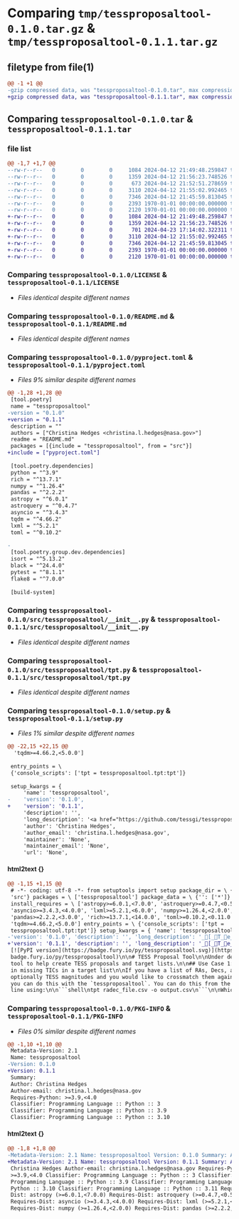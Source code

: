 # Comparing `tmp/tessproposaltool-0.1.0.tar.gz` & `tmp/tessproposaltool-0.1.1.tar.gz`

## filetype from file(1)

```diff
@@ -1 +1 @@
-gzip compressed data, was "tessproposaltool-0.1.0.tar", max compression
+gzip compressed data, was "tessproposaltool-0.1.1.tar", max compression
```

## Comparing `tessproposaltool-0.1.0.tar` & `tessproposaltool-0.1.1.tar`

### file list

```diff
@@ -1,7 +1,7 @@
--rw-r--r--   0        0        0     1084 2024-04-12 21:49:48.259847 tessproposaltool-0.1.0/LICENSE
--rw-r--r--   0        0        0     1359 2024-04-12 21:56:23.748526 tessproposaltool-0.1.0/README.md
--rw-r--r--   0        0        0      673 2024-04-12 21:52:51.278659 tessproposaltool-0.1.0/pyproject.toml
--rw-r--r--   0        0        0     3110 2024-04-12 21:55:02.992465 tessproposaltool-0.1.0/src/tessproposaltool/__init__.py
--rw-r--r--   0        0        0     7346 2024-04-12 21:45:59.813045 tessproposaltool-0.1.0/src/tessproposaltool/tpt.py
--rw-r--r--   0        0        0     2393 1970-01-01 00:00:00.000000 tessproposaltool-0.1.0/setup.py
--rw-r--r--   0        0        0     2120 1970-01-01 00:00:00.000000 tessproposaltool-0.1.0/PKG-INFO
+-rw-r--r--   0        0        0     1084 2024-04-12 21:49:48.259847 tessproposaltool-0.1.1/LICENSE
+-rw-r--r--   0        0        0     1359 2024-04-12 21:56:23.748526 tessproposaltool-0.1.1/README.md
+-rw-r--r--   0        0        0      701 2024-04-23 17:14:02.322311 tessproposaltool-0.1.1/pyproject.toml
+-rw-r--r--   0        0        0     3110 2024-04-12 21:55:02.992465 tessproposaltool-0.1.1/src/tessproposaltool/__init__.py
+-rw-r--r--   0        0        0     7346 2024-04-12 21:45:59.813045 tessproposaltool-0.1.1/src/tessproposaltool/tpt.py
+-rw-r--r--   0        0        0     2393 1970-01-01 00:00:00.000000 tessproposaltool-0.1.1/setup.py
+-rw-r--r--   0        0        0     2120 1970-01-01 00:00:00.000000 tessproposaltool-0.1.1/PKG-INFO
```

### Comparing `tessproposaltool-0.1.0/LICENSE` & `tessproposaltool-0.1.1/LICENSE`

 * *Files identical despite different names*

### Comparing `tessproposaltool-0.1.0/README.md` & `tessproposaltool-0.1.1/README.md`

 * *Files identical despite different names*

### Comparing `tessproposaltool-0.1.0/pyproject.toml` & `tessproposaltool-0.1.1/pyproject.toml`

 * *Files 9% similar despite different names*

```diff
@@ -1,28 +1,28 @@
 [tool.poetry]
 name = "tessproposaltool"
-version = "0.1.0"
+version = "0.1.1"
 description = ""
 authors = ["Christina Hedges <christina.l.hedges@nasa.gov>"]
 readme = "README.md"
 packages = [{include = "tessproposaltool", from = "src"}]
+include = ["pyproject.toml"]
 
 [tool.poetry.dependencies]
 python = "^3.9"
 rich = "^13.7.1"
 numpy = "^1.26.4"
 pandas = "^2.2.2"
 astropy = "^6.0.1"
 astroquery = "^0.4.7"
 asyncio = "^3.4.3"
 tqdm = "^4.66.2"
 lxml = "^5.2.1"
 toml = "^0.10.2"
 
-
 [tool.poetry.group.dev.dependencies]
 isort = "^5.13.2"
 black = "^24.4.0"
 pytest = "^8.1.1"
 flake8 = "^7.0.0"
 
 [build-system]
```

### Comparing `tessproposaltool-0.1.0/src/tessproposaltool/__init__.py` & `tessproposaltool-0.1.1/src/tessproposaltool/__init__.py`

 * *Files identical despite different names*

### Comparing `tessproposaltool-0.1.0/src/tessproposaltool/tpt.py` & `tessproposaltool-0.1.1/src/tessproposaltool/tpt.py`

 * *Files identical despite different names*

### Comparing `tessproposaltool-0.1.0/setup.py` & `tessproposaltool-0.1.1/setup.py`

 * *Files 1% similar despite different names*

```diff
@@ -22,15 +22,15 @@
  'tqdm>=4.66.2,<5.0.0']
 
 entry_points = \
 {'console_scripts': ['tpt = tessproposaltool.tpt:tpt']}
 
 setup_kwargs = {
     'name': 'tessproposaltool',
-    'version': '0.1.0',
+    'version': '0.1.1',
     'description': '',
     'long_description': '<a href="https://github.com/tessgi/tessproposaltool/actions/workflows/tests.yml"><img src="https://github.com/tessgi/tessproposaltool/workflows/pytest/badge.svg" alt="Test status"/></a> [!\n[![PyPI version](https://badge.fury.io/py/tessproposaltool.svg)](https://badge.fury.io/py/tessproposaltool)\n\n# TESS Proposal Tool\n\nUnder development tool to help create TESS proposals and target lists.\n\n## Use Case 1: Filling in missing TICs in a target list\n\nIf you have a list of RAs, Decs, and optionally TESS magnitudes and you would like to crossmatch them against TIC, you can do this with the `tessproposaltool`. You can do this from the command line using:\n\n```shell\ntpt radec_file.csv -o output.csv\n```\n\nWhich will result in a file `output.csv` that contains the corrected RA, Dec, TESS magnitude and TIC numbers.\n\nYour file should have a structure that contains RAs, Decs, and optionally TESS magnitudes, e.g.:\n\n```shell\nra,dec,tmag\n40.2986,56.7305,9.39\n110.093,-22.2673,13.51\n116.243,-30.0918,9.5\n152.633,-59.3549,10.05\n163.437,-58.4871,9.91\n165.091,-60.7688,12.974\n```\n\nTo do this inside Python you can use\n\n```python\nfrom tessproposaltool import fill_tics\n\n# read in your radecs, or convert them into a pandas dataframe\nRA, Dec, Tmag = ..., ..., ...\ndf = pd.DataFrame(np.asarray([RA, Dec, Tmag]).T, columns=[\'ra\', \'dec\', \'tmag\'])\nnew_df = fill_tics(df)\n```\n',
     'author': 'Christina Hedges',
     'author_email': 'christina.l.hedges@nasa.gov',
     'maintainer': 'None',
     'maintainer_email': 'None',
     'url': 'None',
```

#### html2text {}

```diff
@@ -1,15 +1,15 @@
 # -*- coding: utf-8 -*- from setuptools import setup package_dir = \ {'':
 'src'} packages = \ ['tessproposaltool'] package_data = \ {'': ['*']}
 install_requires = \ ['astropy>=6.0.1,<7.0.0', 'astroquery>=0.4.7,<0.5.0',
 'asyncio>=3.4.3,<4.0.0', 'lxml>=5.2.1,<6.0.0', 'numpy>=1.26.4,<2.0.0',
 'pandas>=2.2.2,<3.0.0', 'rich>=13.7.1,<14.0.0', 'toml>=0.10.2,<0.11.0',
 'tqdm>=4.66.2,<5.0.0'] entry_points = \ {'console_scripts': ['tpt =
 tessproposaltool.tpt:tpt']} setup_kwargs = { 'name': 'tessproposaltool',
-'version': '0.1.0', 'description': '', 'long_description': '_[_T_e_s_t_ _s_t_a_t_u_s_] [!\n
+'version': '0.1.1', 'description': '', 'long_description': '_[_T_e_s_t_ _s_t_a_t_u_s_] [!\n
 [![PyPI version](https://badge.fury.io/py/tessproposaltool.svg)](https://
 badge.fury.io/py/tessproposaltool)\n\n# TESS Proposal Tool\n\nUnder development
 tool to help create TESS proposals and target lists.\n\n## Use Case 1: Filling
 in missing TICs in a target list\n\nIf you have a list of RAs, Decs, and
 optionally TESS magnitudes and you would like to crossmatch them against TIC,
 you can do this with the `tessproposaltool`. You can do this from the command
 line using:\n\n```shell\ntpt radec_file.csv -o output.csv\n```\n\nWhich will
```

### Comparing `tessproposaltool-0.1.0/PKG-INFO` & `tessproposaltool-0.1.1/PKG-INFO`

 * *Files 0% similar despite different names*

```diff
@@ -1,10 +1,10 @@
 Metadata-Version: 2.1
 Name: tessproposaltool
-Version: 0.1.0
+Version: 0.1.1
 Summary: 
 Author: Christina Hedges
 Author-email: christina.l.hedges@nasa.gov
 Requires-Python: >=3.9,<4.0
 Classifier: Programming Language :: Python :: 3
 Classifier: Programming Language :: Python :: 3.9
 Classifier: Programming Language :: Python :: 3.10
```

#### html2text {}

```diff
@@ -1,8 +1,8 @@
-Metadata-Version: 2.1 Name: tessproposaltool Version: 0.1.0 Summary: Author:
+Metadata-Version: 2.1 Name: tessproposaltool Version: 0.1.1 Summary: Author:
 Christina Hedges Author-email: christina.l.hedges@nasa.gov Requires-Python:
 >=3.9,<4.0 Classifier: Programming Language :: Python :: 3 Classifier:
 Programming Language :: Python :: 3.9 Classifier: Programming Language ::
 Python :: 3.10 Classifier: Programming Language :: Python :: 3.11 Requires-
 Dist: astropy (>=6.0.1,<7.0.0) Requires-Dist: astroquery (>=0.4.7,<0.5.0)
 Requires-Dist: asyncio (>=3.4.3,<4.0.0) Requires-Dist: lxml (>=5.2.1,<6.0.0)
 Requires-Dist: numpy (>=1.26.4,<2.0.0) Requires-Dist: pandas (>=2.2.2,<3.0.0)
```

